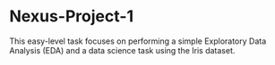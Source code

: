 # Nexus-Project-1
This easy-level task focuses on performing a simple Exploratory Data Analysis (EDA) and a data science task using the Iris dataset.
